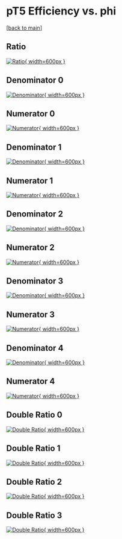 # pT5 Efficiency vs. phi

[[back to main](./)]



## Ratio

[![Ratio](../mtv/var/pT5_vtr_11_0_eff_phi.png){ width=600px }](../mtv/var/pT5_vtr_11_0_eff_phi.pdf)

## Denominator 0

[![Denominator](../mtv/den/pT5_vtr_11_0_eff_phi_den0.png){ width=600px }](../mtv/den/pT5_vtr_11_0_eff_phi_den0.pdf)

## Numerator 0

[![Numerator](../mtv/num/pT5_vtr_11_0_eff_phi_num0.png){ width=600px }](../mtv/num/pT5_vtr_11_0_eff_phi_num0.pdf)

## Denominator 1

[![Denominator](../mtv/den/pT5_vtr_11_0_eff_phi_den1.png){ width=600px }](../mtv/den/pT5_vtr_11_0_eff_phi_den1.pdf)

## Numerator 1

[![Numerator](../mtv/num/pT5_vtr_11_0_eff_phi_num1.png){ width=600px }](../mtv/num/pT5_vtr_11_0_eff_phi_num1.pdf)

## Denominator 2

[![Denominator](../mtv/den/pT5_vtr_11_0_eff_phi_den2.png){ width=600px }](../mtv/den/pT5_vtr_11_0_eff_phi_den2.pdf)

## Numerator 2

[![Numerator](../mtv/num/pT5_vtr_11_0_eff_phi_num2.png){ width=600px }](../mtv/num/pT5_vtr_11_0_eff_phi_num2.pdf)

## Denominator 3

[![Denominator](../mtv/den/pT5_vtr_11_0_eff_phi_den3.png){ width=600px }](../mtv/den/pT5_vtr_11_0_eff_phi_den3.pdf)

## Numerator 3

[![Numerator](../mtv/num/pT5_vtr_11_0_eff_phi_num3.png){ width=600px }](../mtv/num/pT5_vtr_11_0_eff_phi_num3.pdf)

## Denominator 4

[![Denominator](../mtv/den/pT5_vtr_11_0_eff_phi_den4.png){ width=600px }](../mtv/den/pT5_vtr_11_0_eff_phi_den4.pdf)

## Numerator 4

[![Numerator](../mtv/num/pT5_vtr_11_0_eff_phi_num4.png){ width=600px }](../mtv/num/pT5_vtr_11_0_eff_phi_num4.pdf)

## Double Ratio 0

[![Double Ratio](../mtv/ratio/pT5_vtr_11_0_eff_phi_ratio0.png){ width=600px }](../mtv/ratio/pT5_vtr_11_0_eff_phi_ratio0.pdf)

## Double Ratio 1

[![Double Ratio](../mtv/ratio/pT5_vtr_11_0_eff_phi_ratio1.png){ width=600px }](../mtv/ratio/pT5_vtr_11_0_eff_phi_ratio1.pdf)

## Double Ratio 2

[![Double Ratio](../mtv/ratio/pT5_vtr_11_0_eff_phi_ratio2.png){ width=600px }](../mtv/ratio/pT5_vtr_11_0_eff_phi_ratio2.pdf)

## Double Ratio 3

[![Double Ratio](../mtv/ratio/pT5_vtr_11_0_eff_phi_ratio3.png){ width=600px }](../mtv/ratio/pT5_vtr_11_0_eff_phi_ratio3.pdf)

